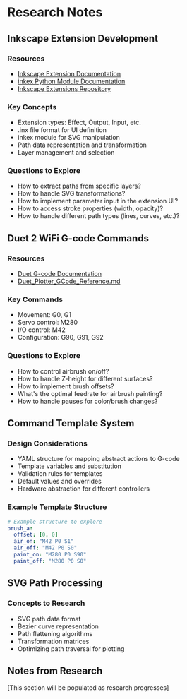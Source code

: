 # Research Notes

## Inkscape Extension Development

### Resources
- [Inkscape Extension Documentation](https://inkscape.org/develop/extensions/)
- [inkex Python Module Documentation](https://inkscape.gitlab.io/extensions/documentation/inkex.html)
- [Inkscape Extensions Repository](https://gitlab.com/inkscape/extensions)

### Key Concepts
- Extension types: Effect, Output, Input, etc.
- .inx file format for UI definition
- inkex module for SVG manipulation
- Path data representation and transformation
- Layer management and selection

### Questions to Explore
- How to extract paths from specific layers?
- How to handle SVG transformations?
- How to implement parameter input in the extension UI?
- How to access stroke properties (width, opacity)?
- How to handle different path types (lines, curves, etc.)?

## Duet 2 WiFi G-code Commands

### Resources
- [Duet G-code Documentation](https://duet3d.dozuki.com/Wiki/Gcode)
- [Duet_Plotter_GCode_Reference.md](../Duet_Plotter_GCode_Reference.md)

### Key Commands
- Movement: G0, G1
- Servo control: M280
- I/O control: M42
- Configuration: G90, G91, G92

### Questions to Explore
- How to control airbrush on/off?
- How to handle Z-height for different surfaces?
- How to implement brush offsets?
- What's the optimal feedrate for airbrush painting?
- How to handle pauses for color/brush changes?

## Command Template System

### Design Considerations
- YAML structure for mapping abstract actions to G-code
- Template variables and substitution
- Validation rules for templates
- Default values and overrides
- Hardware abstraction for different controllers

### Example Template Structure
```yaml
# Example structure to explore
brush_a:
  offset: [0, 0]
  air_on: "M42 P0 S1"
  air_off: "M42 P0 S0"
  paint_on: "M280 P0 S90"
  paint_off: "M280 P0 S0"
```

## SVG Path Processing

### Concepts to Research
- SVG path data format
- Bezier curve representation
- Path flattening algorithms
- Transformation matrices
- Optimizing path traversal for plotting

## Notes from Research

[This section will be populated as research progresses] 